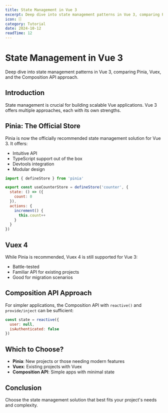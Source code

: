 ```yaml
---
title: State Management in Vue 3
excerpt: Deep dive into state management patterns in Vue 3, comparing Pinia, Vuex, and the Composition API approach.
icon: 🗄️
category: Tutorial
date: 2024-10-12
readTime: 12
---
```


# State Management in Vue 3

Deep dive into state management patterns in Vue 3, comparing Pinia, Vuex, and the Composition API approach.

## Introduction

State management is crucial for building scalable Vue applications. Vue 3 offers multiple approaches, each with its own strengths.

## Pinia: The Official Store

Pinia is now the officially recommended state management solution for Vue 3. It offers:

- Intuitive API
- TypeScript support out of the box
- Devtools integration
- Modular design

```javascript
import { defineStore } from 'pinia'

export const useCounterStore = defineStore('counter', {
  state: () => ({
    count: 0
  }),
  actions: {
    increment() {
      this.count++
    }
  }
})
```

## Vuex 4

While Pinia is recommended, Vuex 4 is still supported for Vue 3:

- Battle-tested
- Familiar API for existing projects
- Good for migration scenarios

## Composition API Approach

For simpler applications, the Composition API with `reactive()` and `provide/inject` can be sufficient:

```javascript
const state = reactive({
  user: null,
  isAuthenticated: false
})
```

## Which to Choose?

- **Pinia**: New projects or those needing modern features
- **Vuex**: Existing projects with Vuex
- **Composition API**: Simple apps with minimal state

## Conclusion

Choose the state management solution that best fits your project's needs and complexity.
